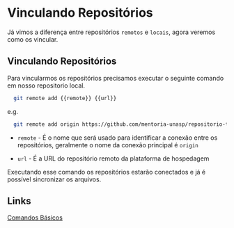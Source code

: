 # Vinculando Repositórios
Já vimos a diferença entre repositórios `remotos` e `locais`, agora veremos como os vincular.

## Vinculando Repositórios
Para vincularmos os repositórios precisamos executar o seguinte comando em nosso repositorio local.

```sh
  git remote add {{remote}} {{url}}
```
e.g.
```sh
  git remote add origin https://github.com/mentoria-unasp/repositorio-teste
```

* `remote` - É o nome que será usado para identificar a conexão entre os repositórios, geralmente o nome da conexão principal é `origin`

* `url` - É a URL do repositório remoto da plataforma de hospedagem

Executando esse comando os repositórios estarão conectados e já é possível sincronizar os arquivos.


## Links
[Comandos Básicos](/introducao/03_comandos_basicos.md)
